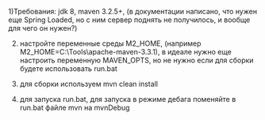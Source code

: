 1)Требования:  jdk 8, maven 3.2.5+, 
(в документации написано, что нужен еще Spring Loaded, но с ним сервер поднять не получилось, и вообще для чего он нужен?)

2) настройте переменные среды M2_HOME,  (например M2_HOME=C:\Tools\apache-maven-3.3.1),
 в идеале нужно еще настроить переменную MAVEN_OPTS, но не нужно если для сборки будете использовать run.bat

3) для сборки используем mvn clean install

4) для запуска run.bat, для запуска в режиме дебага поменяйте в run.bat файле mvn на mvnDebug

